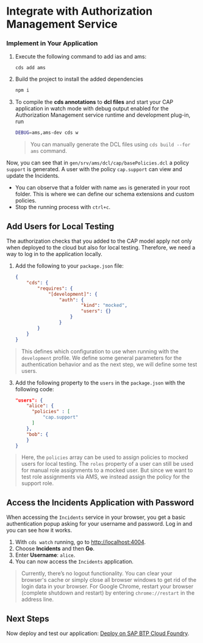 # Integrate with Authorization Management Service


###  Implement in Your Application

1. Execute the following command to add ias and ams:

   ```shell
   cds add ams
   ```

2. Build the project to install the added dependencies
   ```sh
   npm i
   ```
   
3. To compile the **cds annotations** to **dcl files** and start your CAP application in watch mode with debug output enabled for the Authorization Management service runtime and development plug-in, run 
    ```sh
    DEBUG=ams,ams-dev cds w
    ```
    > You can manually generate the DCL files using `cds build --for ams` command.
  
Now, you can see that in ```gen/srv/ams/dcl/cap/basePolicies.dcl``` a policy ```support``` is generated. A user with the policy `cap.support` can view and update the Incidents.

* You can observe that a folder with name `ams` is generated in your root folder. This is where we can define our schema extensions and custom policies.<br />
* Stop the running process with `ctrl+c`.


## Add Users for Local Testing

The authorization checks that you added to the CAP model apply not only when deployed to the cloud but also for local testing. Therefore, we need a way to log in to the application locally.


1. Add the following to your `package.json` file:
    ```json
    {
        "cds": {
            "requires": {
                "[development]": {
                    "auth": {
                            "kind": "mocked",
                            "users": {}
                        } 
                    }
            }
        }
    }
    ```

> This defines which configuration to use when running with the `development` profile. We define some general parameters for the authentication behavior and as the next step, we will define some test users.

3. Add the following property to the `users` in the `package.json` with the following code: 
      ```json
      "users": {
          "alice": {
            "policies" : [
                "cap.support"
            ]
          },
          "bob": {
          }
      }
      ```
> Here, the `policies` array can be used to assign policies to mocked users for local testing. The `roles` property of a user can still be used for manual role assignments to a mocked user. But since we want to test role assignments via AMS, we instead assign the policy for the support role.


## Access the Incidents Application with Password

When accessing the `Incidents` service in your browser, you get a basic authentication popup asking for your username and password. Log in and you can see how it works.

1. With `cds watch` running, go to [http://localhost:4004](http://localhost:4004).
2. Choose **Incidents** and then **Go**.
3. Enter **Username**: `alice`.
4. You can now access the `Incidents` application.

> Currently, there’s no logout functionality. You can clear your browser's cache or simply close all browser windows to get rid of the login data in your browser.
For Google Chrome, restart your browser (complete shutdown and restart) by entering `chrome://restart` in the address line.<br/>

## Next Steps

Now deploy and test our application: [Deploy on SAP BTP Cloud Foundry](./3-deploy-to-cf.md).
